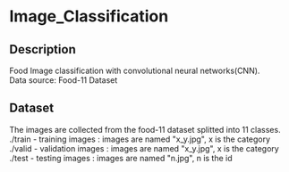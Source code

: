 # Image_Classification
## Description
Food Image classification with convolutional neural networks(CNN).  
Data source: Food-11 Dataset

## Dataset
The images are collected from the food-11 dataset splitted into 11 classes.  
./train - training images : images are named "x_y.jpg", x is the category  
./valid - validation images : images are named "x_y.jpg", x is the category  
./test - testing images : images are named "n.jpg", n is the id  

